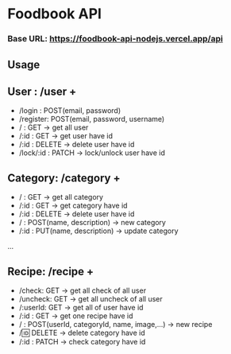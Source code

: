 # Foodbook API

### **Base URL**: https://foodbook-api-nodejs.vercel.app/api

## Usage

## User : /user +

-   /login : POST(email, password)
-   /register: POST(email, password, username)
-   / : GET -> get all user
-   /:id : GET -> get user have id
-   /:id : DELETE -> delete user have id
-   /lock/:id : PATCH -> lock/unlock user have id

## Category: /category +

-   / : GET -> get all category
-   /:id : GET -> get category have id
-   /:id : DELETE -> delete user have id
-   / : POST(name, description) -> new category
-   /:id : PUT(name, description) -> update category

...

## Recipe: /recipe +

-   /check: GET -> get all check of all user
-   /uncheck: GET -> get all uncheck of all user
-   /:userId: GET -> get all of user have id
-   /:id : GET -> get one recipe have id
-   / : POST(userId, categoryId, name, image,...) -> new recipe
-   /:id: DELETE -> delete category have id
-   /:id : PATCH -> check category have id
